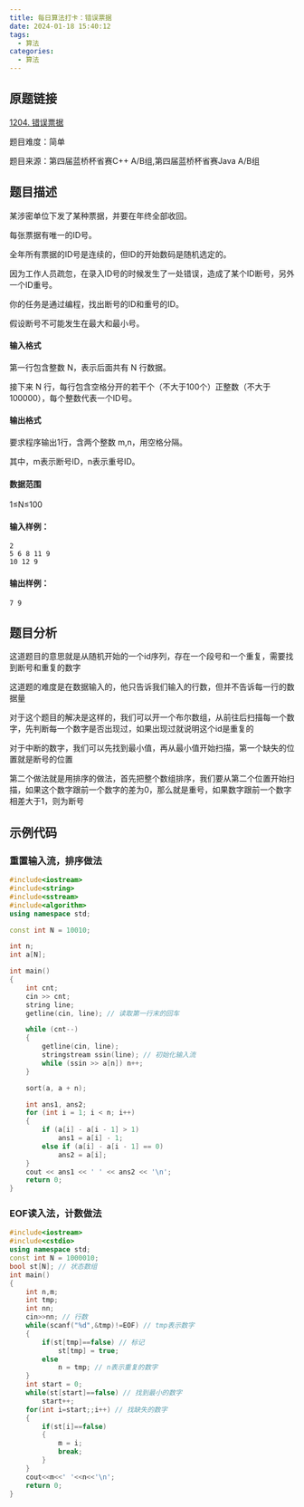 ```yaml
---
title: 每日算法打卡：错误票据
date: 2024-01-18 15:40:12
tags:
  - 算法
categories:
  - 算法
---
```


## 原题链接

[1204. 错误票据](https://www.acwing.com/problem/content/1206/)

题目难度：简单

题目来源：第四届蓝桥杯省赛C++ A/B组,第四届蓝桥杯省赛Java A/B组

## 题目描述

某涉密单位下发了某种票据，并要在年终全部收回。

每张票据有唯一的ID号。

全年所有票据的ID号是连续的，但ID的开始数码是随机选定的。

因为工作人员疏忽，在录入ID号的时候发生了一处错误，造成了某个ID断号，另外一个ID重号。

你的任务是通过编程，找出断号的ID和重号的ID。

假设断号不可能发生在最大和最小号。

#### 输入格式

第一行包含整数 N，表示后面共有 N 行数据。

接下来 N 行，每行包含空格分开的若干个（不大于100个）正整数（不大于100000），每个整数代表一个ID号。

#### 输出格式

要求程序输出1行，含两个整数 m,n，用空格分隔。

其中，m表示断号ID，n表示重号ID。

#### 数据范围

1≤N≤100

#### 输入样例：

```
2
5 6 8 11 9 
10 12 9 
```

#### 输出样例：

```
7 9 
```

## 题目分析

这道题目的意思就是从随机开始的一个id序列，存在一个段号和一个重复，需要找到断号和重复的数字

这道题的难度是在数据输入的，他只告诉我们输入的行数，但并不告诉每一行的数据量

对于这个题目的解决是这样的，我们可以开一个布尔数组，从前往后扫描每一个数字，先判断每一个数字是否出现过，如果出现过就说明这个id是重复的

对于中断的数字，我们可以先找到最小值，再从最小值开始扫描，第一个缺失的位置就是断号的位置

第二个做法就是用排序的做法，首先把整个数组排序，我们要从第二个位置开始扫描，如果这个数字跟前一个数字的差为0，那么就是重号，如果数字跟前一个数字相差大于1，则为断号

## 示例代码

### 重置输入流，排序做法

```cpp
#include<iostream>
#include<string>
#include<sstream>
#include<algorithm>
using namespace std;

const int N = 10010;

int n;
int a[N];

int main()
{
    int cnt;
    cin >> cnt;
    string line;
    getline(cin, line); // 读取第一行末的回车

    while (cnt--)
    {
        getline(cin, line);
        stringstream ssin(line); // 初始化输入流
        while (ssin >> a[n]) n++;
    }

    sort(a, a + n);

    int ans1, ans2;
    for (int i = 1; i < n; i++)
    {
        if (a[i] - a[i - 1] > 1)
            ans1 = a[i] - 1;
        else if (a[i] - a[i - 1] == 0)
            ans2 = a[i];
    }
    cout << ans1 << ' ' << ans2 << '\n';
    return 0;
}
```

### EOF读入法，计数做法

```cpp
#include<iostream>
#include<cstdio>
using namespace std;
const int N = 1000010;
bool st[N]; // 状态数组
int main()
{
    int n,m;
    int tmp;
    int nn;
    cin>>nn; // 行数
    while(scanf("%d",&tmp)!=EOF) // tmp表示数字
    {
        if(st[tmp]==false) // 标记
            st[tmp] = true;
        else
            n = tmp; // n表示重复的数字
    }
    int start = 0;
    while(st[start]==false) // 找到最小的数字
        start++;
    for(int i=start;;i++) // 找缺失的数字
    {
        if(st[i]==false)
        {
            m = i;
            break;
        }
    }
    cout<<m<<' '<<n<<'\n';
    return 0;
}
```

